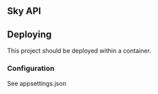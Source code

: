 ## Sky API

## Deploying
This project should be deployed within a container. 
### Configuration
See appsettings.json
